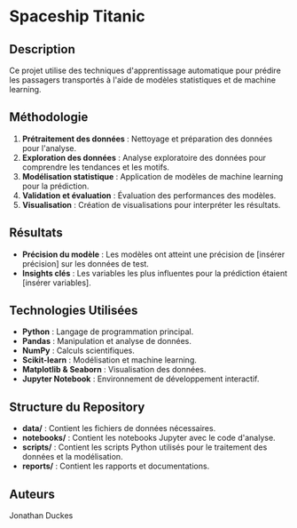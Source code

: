 # Spaceship Titanic

## Description

Ce projet utilise des techniques d'apprentissage automatique pour prédire les passagers transportés à l'aide de modèles statistiques et de machine learning.

## Méthodologie

1. **Prétraitement des données** : Nettoyage et préparation des données pour l'analyse.
2. **Exploration des données** : Analyse exploratoire des données pour comprendre les tendances et les motifs.
3. **Modélisation statistique** : Application de modèles de machine learning pour la prédiction.
4. **Validation et évaluation** : Évaluation des performances des modèles.
5. **Visualisation** : Création de visualisations pour interpréter les résultats.

## Résultats

- **Précision du modèle** : Les modèles ont atteint une précision de [insérer précision] sur les données de test.
- **Insights clés** : Les variables les plus influentes pour la prédiction étaient [insérer variables].

## Technologies Utilisées

- **Python** : Langage de programmation principal.
- **Pandas** : Manipulation et analyse de données.
- **NumPy** : Calculs scientifiques.
- **Scikit-learn** : Modélisation et machine learning.
- **Matplotlib & Seaborn** : Visualisation des données.
- **Jupyter Notebook** : Environnement de développement interactif.

## Structure du Repository

- **data/** : Contient les fichiers de données nécessaires.
- **notebooks/** : Contient les notebooks Jupyter avec le code d'analyse.
- **scripts/** : Contient les scripts Python utilisés pour le traitement des données et la modélisation.
- **reports/** : Contient les rapports et documentations.

## Auteurs
Jonathan Duckes
